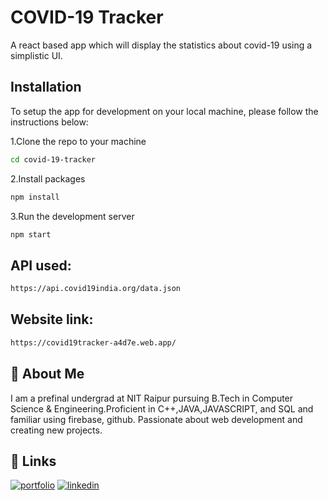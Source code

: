 
# COVID-19 Tracker

A react based app which will display the statistics about covid-19 using a simplistic UI.



## Installation

To setup the app for development on your local machine, please follow the instructions below:

1.Clone the repo to your machine
```bash
cd covid-19-tracker
```
2.Install packages
```bash
npm install
```
3.Run the development server
```bash
npm start
```

## API used:
```bash
https://api.covid19india.org/data.json
```
## Website link:
```bash
https://covid19tracker-a4d7e.web.app/
```


## 🚀 About Me

I am a prefinal undergrad at NIT Raipur pursuing B.Tech in Computer Science & Engineering.Proficient in C++,JAVA,JAVASCRIPT, and SQL and familiar using firebase, github. Passionate about web development and creating new projects.

## 🔗 Links
[![portfolio](https://img.shields.io/badge/my_portfolio-000?style=for-the-badge&logo=ko-fi&logoColor=white)](https://github.com/sahuyuvraj/)
[![linkedin](https://img.shields.io/badge/linkedin-0A66C2?style=for-the-badge&logo=linkedin&logoColor=white)](https://www.linkedin.com/in/yuvraj-sahu-47a807202/)


